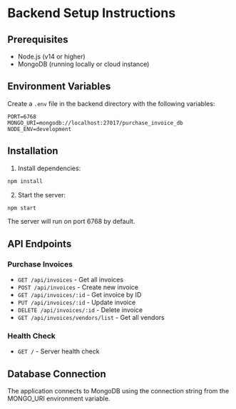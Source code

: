 # Backend Setup Instructions

## Prerequisites
- Node.js (v14 or higher)
- MongoDB (running locally or cloud instance)

## Environment Variables
Create a `.env` file in the backend directory with the following variables:

```
PORT=6768
MONGO_URI=mongodb://localhost:27017/purchase_invoice_db
NODE_ENV=development
```

## Installation
1. Install dependencies:
```bash
npm install
```

2. Start the server:
```bash
npm start
```

The server will run on port 6768 by default.

## API Endpoints

### Purchase Invoices
- `GET /api/invoices` - Get all invoices
- `POST /api/invoices` - Create new invoice
- `GET /api/invoices/:id` - Get invoice by ID
- `PUT /api/invoices/:id` - Update invoice
- `DELETE /api/invoices/:id` - Delete invoice
- `GET /api/invoices/vendors/list` - Get all vendors

### Health Check
- `GET /` - Server health check

## Database Connection
The application connects to MongoDB using the connection string from the MONGO_URI environment variable.

